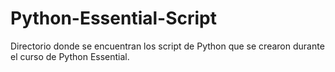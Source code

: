 # Python-Essential-Script
Directorio donde se encuentran los script de Python que se crearon durante el curso de Python Essential.

